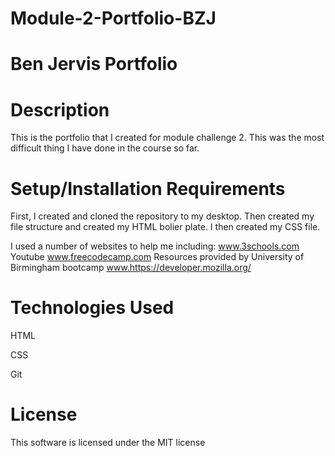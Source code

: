 # Module-2-Portfolio-BZJ

# Ben Jervis Portfolio 

 # Description
This is the portfolio that I created for module challenge 2. This was the most difficult thing I have done in the course so far. 

 # Setup/Installation Requirements
First, I created and cloned the repository to my desktop. Then created my file structure and created my HTML bolier plate. I then created my CSS file. 

I used a number of websites to help me including: 
www.3schools.com
Youtube 
www.freecodecamp.com
Resources provided by University of Birmingham bootcamp
www.https://developer.mozilla.org/

# Technologies Used
HTML

CSS

Git

# License
This software is licensed under the MIT license